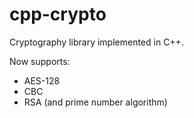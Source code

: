 # cpp-crypto

Cryptography library implemented in C++.

Now supports:

* AES-128
* CBC
* RSA (and prime number algorithm)
